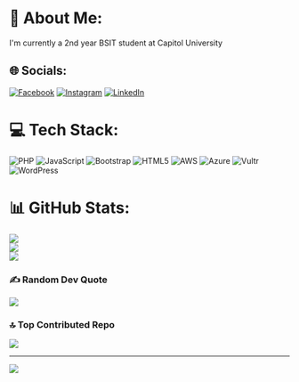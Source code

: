 # 💫 About Me:
I'm currently a 2nd year BSIT student at Capitol University


## 🌐 Socials:
[![Facebook](https://img.shields.io/badge/Facebook-%231877F2.svg?logo=Facebook&logoColor=white)](https://facebook.com/manuelgalleros) [![Instagram](https://img.shields.io/badge/Instagram-%23E4405F.svg?logo=Instagram&logoColor=white)](https://instagram.com/manuelgalleros) [![LinkedIn](https://img.shields.io/badge/LinkedIn-%230077B5.svg?logo=linkedin&logoColor=white)](https://linkedin.com/in/manuelgalleros) 

# 💻 Tech Stack:
![PHP](https://img.shields.io/badge/php-%23777BB4.svg?style=for-the-badge&logo=php&logoColor=white) ![JavaScript](https://img.shields.io/badge/javascript-%23323330.svg?style=for-the-badge&logo=javascript&logoColor=%23F7DF1E) ![Bootstrap](https://img.shields.io/badge/bootstrap-%238511FA.svg?style=for-the-badge&logo=bootstrap&logoColor=white) ![HTML5](https://img.shields.io/badge/html5-%23E34F26.svg?style=for-the-badge&logo=html5&logoColor=white) ![AWS](https://img.shields.io/badge/AWS-%23FF9900.svg?style=for-the-badge&logo=amazon-aws&logoColor=white) ![Azure](https://img.shields.io/badge/azure-%230072C6.svg?style=for-the-badge&logo=microsoftazure&logoColor=white) ![Vultr](https://img.shields.io/badge/Vultr-007BFC.svg?style=for-the-badge&logo=vultr) ![WordPress](https://img.shields.io/badge/WordPress-%23117AC9.svg?style=for-the-badge&logo=WordPress&logoColor=white)
# 📊 GitHub Stats:
![](https://github-readme-stats.vercel.app/api?username=manuelgalleros&theme=merko&hide_border=false&include_all_commits=false&count_private=true)<br/>
![](https://github-readme-streak-stats.herokuapp.com/?user=manuelgalleros&theme=merko&hide_border=false)<br/>
![](https://github-readme-stats.vercel.app/api/top-langs/?username=manuelgalleros&theme=merko&hide_border=false&include_all_commits=false&count_private=true&layout=compact)

### ✍️ Random Dev Quote
![](https://quotes-github-readme.vercel.app/api?type=horizontal&theme=radical)

### 🔝 Top Contributed Repo
![](https://github-contributor-stats.vercel.app/api?username=manuelgalleros&limit=5&theme=dark&combine_all_yearly_contributions=true)

---
[![](https://visitcount.itsvg.in/api?id=manuelgalleros&icon=0&color=0)](https://visitcount.itsvg.in)

<!-- Proudly created with GPRM ( https://gprm.itsvg.in ) -->
